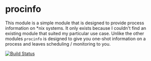 # procinfo

This module is a simple module that is designed to provide process information on *nix systems.  It only exists because I couldn't find an existing module that suited my particular use case.  Unlike the other modules `procinfo` is designed to give you one-shot information on a process and leaves scheduling / monitoring to you.

<a href="http://travis-ci.org/#!/DamonOehlman/procinfo"><img src="https://secure.travis-ci.org/DamonOehlman/procinfo.png" alt="Build Status"></a>